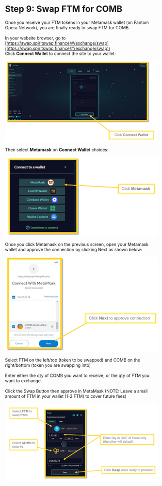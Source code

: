 # Step 9: Swap FTM for COMB

Once you receive your FTM tokens in your Metamask wallet (on Fantom Opera Network), you are finally ready to swap FTM for COMB.\
\
In your website browser, go to [https://swap.spiritswap.finance/#/exchange/swap](https://swap.spiritswap.finance/#/exchange/swap)\
\
Click **Connect Wallet** to connect the site to your wallet:

![](<../../.gitbook/assets/image (8).png>)

Then select **Metamask** on **Connect Walle**t choices:

![](<../../.gitbook/assets/image (30).png>)

Once you click Metamask on the previous screen, open your Metamask wallet and approve the connection by clicking Next as shown below:

![](<../../.gitbook/assets/image (41).png>)

Select FTM on the left/top (token to be swapped) and COMB on the right/bottom (token you are swapping into) \
\
Enter either the qty of COMB you want to receive, or the qty of FTM you want to exchange. \
\
Click the Swap Button then approve in MetaMask (NOTE: Leave a small amount of FTM in your wallet (1-2 FTM) to cover future fees)

![](../../.gitbook/assets/image.png)
